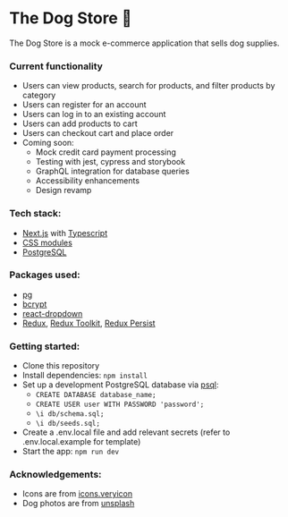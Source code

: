 # The Dog Store 🐶

The Dog Store is a mock e-commerce application that sells dog supplies.

### Current functionality
- Users can view products, search for products, and filter products by category
- Users can register for an account
- Users can log in to an existing account
- Users can add products to cart
- Users can checkout cart and place order
- Coming soon:
   - Mock credit card payment processing
   - Testing with jest, cypress and storybook
   - GraphQL integration for database queries
   - Accessibility enhancements
   - Design revamp

### Tech stack:
- [Next.js](https://nextjs.org/) with [Typescript](https://www.typescriptlang.org/)
- [CSS modules](https://nextjs.org/docs/app/building-your-application/styling/css-modules)
- [PostgreSQL](https://www.postgresql.org/)

### Packages used:
- [pg](https://www.npmjs.com/package/pg)
- [bcrypt](https://www.npmjs.com/package/bcrypt)
- [react-dropdown](https://www.npmjs.com/package/react-dropdown)
- [Redux](https://redux.js.org/), [Redux Toolkit](https://redux-toolkit.js.org/), [Redux Persist](https://redux-toolkit.js.org/rtk-query/usage/persistence-and-rehydration)

### Getting started:
- Clone this repository
- Install dependencies: `npm install`
- Set up a development PostgreSQL database via [psql](https://www.postgresql.org/docs/current/app-psql.html#:~:text=psql):
  - `CREATE DATABASE database_name;`
  - `CREATE USER user WITH PASSWORD 'password';`
  - `\i db/schema.sql;`
  - `\i db/seeds.sql;`
- Create a .env.local file and add relevant secrets (refer to .env.local.example for template)
- Start the app: `npm run dev`

### Acknowledgements:
- Icons are from [icons.veryicon](https://veryicon.com)
- Dog photos are from [unsplash](https://unsplash.com/photos)
